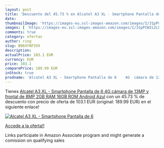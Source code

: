 ```yaml
---
layout: post
title: 'Descuento del 45.73 % en Alcatel A3 XL - Smartphone Pantalla de 6'
date: 
thumbnailImage: 'https://images-eu.ssl-images-amazon.com/images/I/31pPCW3i2LL._SL200_.jpg'
images: [ 'https://images-eu.ssl-images-amazon.com/images/I/31pPCW3i2LL._SL200_.jpg' ]
comments: true
category: ofertas
author: ring
slug: B06XYNF3VX
description:
actualPrice: 103.1 EUR
currency: EUR
price: 103.1
comparePrice: 189.99 EUR
inStock: true
prodname: 'Alcatel A3 XL - Smartphone Pantalla de 6    4G  cámara de 13MP y frontal de 8MP  2GB RAM  16GB ROM  Android   Azul'
---
```


Tienes [Alcatel A3 XL - Smartphone Pantalla de 6    4G  cámara de 13MP y frontal de 8MP  2GB RAM  16GB ROM  Android   Azul](https://www.amazon.es/dp/B06XYNF3VX/?tag=tolees-21) con un 45.73 % de descuento con precio de oferta de 103.1 EUR (original: 189.99 EUR) en el siguiente enlace!

[![Alcatel A3 XL - Smartphone Pantalla de 6](https://images-eu.ssl-images-amazon.com/images/I/31pPCW3i2LL._SL200_.jpg)](https://www.amazon.es/dp/B06XYNF3VX/?tag=tolees-21)

[Accede a la oferta!!](https://www.amazon.es/dp/B06XYNF3VX/?tag=tolees-21)

Links participate in Amazon Associate program and might generate a comission on qualifying sales



